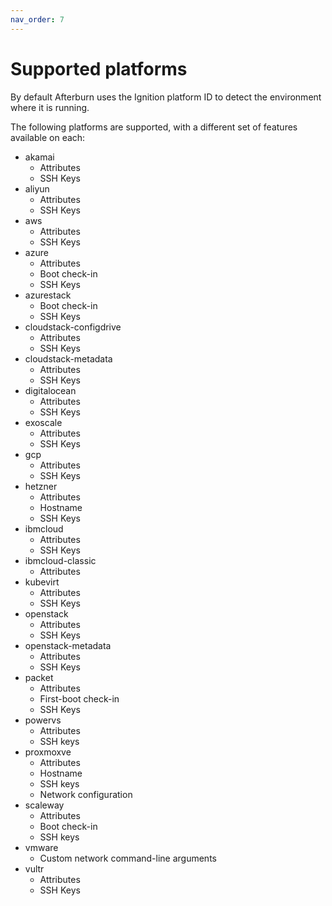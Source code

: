 ```yaml
---
nav_order: 7
---
```


# Supported platforms

By default Afterburn uses the Ignition platform ID to detect the environment where it is running.

The following platforms are supported, with a different set of features available on each:

* akamai
  - Attributes
  - SSH Keys
* aliyun
  - Attributes
  - SSH Keys
* aws
  - Attributes
  - SSH Keys
* azure
  - Attributes
  - Boot check-in
  - SSH Keys
* azurestack
  - Boot check-in
  - SSH Keys
* cloudstack-configdrive
  - Attributes
  - SSH Keys
* cloudstack-metadata
  - Attributes
  - SSH Keys
* digitalocean
  - Attributes
  - SSH Keys
* exoscale
  - Attributes
  - SSH Keys
* gcp
  - Attributes
  - SSH Keys
* hetzner
  - Attributes
  - Hostname
  - SSH Keys
* ibmcloud
  - Attributes
  - SSH Keys
* ibmcloud-classic
  - Attributes
* kubevirt
  - Attributes
  - SSH Keys
* openstack
  - Attributes
  - SSH Keys
* openstack-metadata
  - Attributes
  - SSH Keys
* packet
  - Attributes
  - First-boot check-in
  - SSH Keys
* powervs
  - Attributes
  - SSH keys
* proxmoxve
  - Attributes
  - Hostname
  - SSH keys
  - Network configuration
* scaleway
  - Attributes
  - Boot check-in
  - SSH keys
* vmware
  - Custom network command-line arguments
* vultr
  - Attributes
  - SSH Keys
